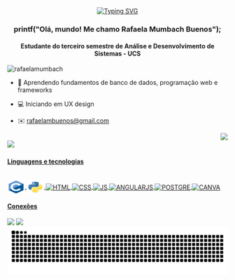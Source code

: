 <div align="center">
  <a href="https://git.io/typing-svg">
    <img src="https://readme-typing-svg.demolab.com?font=Fira+Code&weight=500&size=22&pause=1000&color=f17ea1&center=true&vCenter=true&random=false&width=524&lines=%E2%8A%B9+Bem-vindo+ao+meu+perfil!+%CB%99%E1%B5%95%CB%99+%E2%8A%B9+" alt="Typing SVG">
  </a>
</div>

<h3 align="center">printf("Olá, mundo! Me chamo Rafaela Mumbach Buenos");</h3>
<h4 align="center">Estudante do terceiro semestre de Análise e Desenvolvimento de Sistemas - UCS </h4>

<p align="left"> <img src="https://komarev.com/ghpvc/?username=rafaelamumbach&label=Profile%20views&color=FF69B4&style=flat" alt="rafaelamumbach" /> </p>

- 🌱 Aprendendo fundamentos de banco de dados, programação web e frameworks

- 💻 Iniciando em UX design

- ✉️ rafaelambuenos@gmail.com

<div>
  <a href="https://github.com/rafaelamumbach>
  <img height="180em" src="https://github-readme-stats.vercel.app/api?username=rafaelamumbach&show_icons=true&theme=dracula"/>
  <img align="right" height="180em" src="https://github-readme-stats.vercel.app/api?username=rafaelamumbach&show_icons=true&theme=dracula"/> <br>
  <img height="150em" src="https://github-readme-stats.vercel.app/api/top-langs/?username=rafaelamumbach&layout=compact&langs_count=16&theme=dracula"/>
</div>


<h4 align="left">Linguagens e tecnologias </h4>

<div style="display: inline_block"><br>
  <img align="center" alt="C" height="30" width="40" src="https://raw.githubusercontent.com/devicons/devicon/master/icons/c/c-original.svg">
  <img align="center" alt="PYTHON" height="30" width="40" src="https://raw.githubusercontent.com/devicons/devicon/master/icons/python/python-original.svg">
  <img align="center" alt="HTML" height="30" width="40" src="https://cdn.jsdelivr.net/gh/devicons/devicon@latest/icons/html5/html5-original.svg">
  <img align="center" alt="CSS" height="30" width="40" src="https://cdn.jsdelivr.net/gh/devicons/devicon@latest/icons/css3/css3-original.svg">
  <img align="center" alt="JS" height="30" width="40" src="https://cdn.jsdelivr.net/gh/devicons/devicon@latest/icons/javascript/javascript-original.svg">
  <img align="center" alt="ANGULARJS" height="30" width="40" src="https://cdn.jsdelivr.net/gh/devicons/devicon@latest/icons/angularjs/angularjs-original.svg">
  <img align="center" alt="POSTGRE" height="30" width="40" src="https://cdn.jsdelivr.net/gh/devicons/devicon@latest/icons/postgresql/postgresql-original.svg">
  <img align="center" alt="CANVA" height="30" width="40" src="https://cdn.jsdelivr.net/gh/devicons/devicon@latest/icons/canva/canva-original.svg">
</div>

<h4 align="left">Conexões </h4>
<a href="https://www.linkedin.com/in/rafaela-mumbach-buenos-8b00b8275" target="_blank"><img src="https://img.shields.io/badge/-LinkedIn-%230077B5?style=for-the-badge&logo=linkedin&logoColor=white" target="_blank"></a> 
<a href="https://instagram.com/rafaelavlrr" target="_blank"><img src="https://img.shields.io/badge/-Instagram-%23E4405F?style=for-the-badge&logo=instagram&logoColor=white" target="_blank"></a>

<picture align="center">
  <source media="(prefers-color-scheme: dark)" srcset="https://raw.githubusercontent.com/rafaelamumbach/rafaelamumbach/output/github-contribution-grid-snake-dark.svg">
  <source media="(prefers-color-scheme: light)" srcset="https://raw.githubusercontent.com/rafaelamumbach/rafaelamumbach/output/github-contribution-grid-snake-dark.svg">
  <img align="center" alt="github contribution grid snake animation" src="https://raw.githubusercontent.com/rafaelamumbach/rafaelamumbach/output/github-contribution-grid-snake.svg">
</picture>
